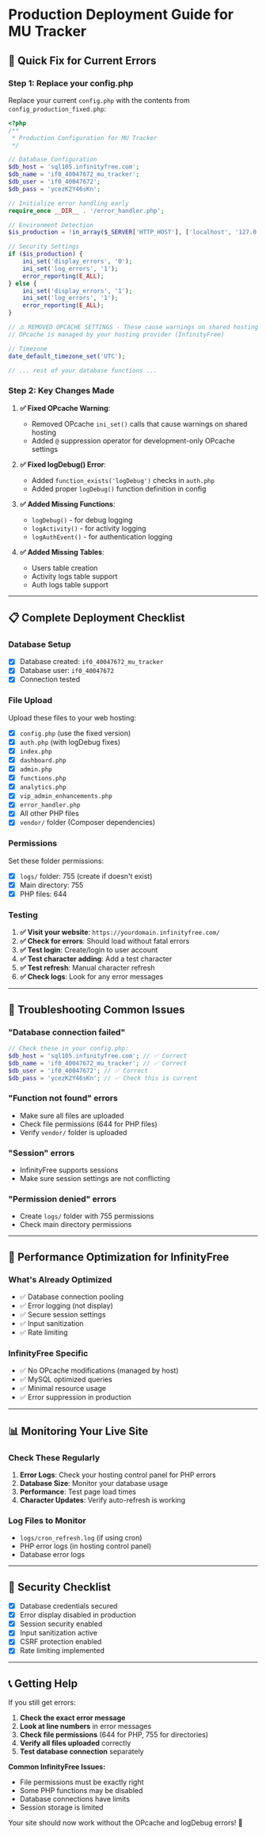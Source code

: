# Production Deployment Guide for MU Tracker

## 🚨 **Quick Fix for Current Errors**

### **Step 1: Replace your config.php**
Replace your current `config.php` with the contents from `config_production_fixed.php`:

```php
<?php
/**
 * Production Configuration for MU Tracker
 */

// Database Configuration
$db_host = 'sql105.infinityfree.com';
$db_name = 'if0_40047672_mu_tracker';
$db_user = 'if0_40047672';
$db_pass = 'ycezK2Y46sKn';

// Initialize error handling early
require_once __DIR__ . '/error_handler.php';

// Environment Detection
$is_production = !in_array($_SERVER['HTTP_HOST'], ['localhost', '127.0.0.1', '::1']);

// Security Settings
if ($is_production) {
    ini_set('display_errors', '0');
    ini_set('log_errors', '1');
    error_reporting(E_ALL);
} else {
    ini_set('display_errors', '1');
    ini_set('log_errors', '1');
    error_reporting(E_ALL);
}

// ⚠️ REMOVED OPCACHE SETTINGS - These cause warnings on shared hosting
// OPcache is managed by your hosting provider (InfinityFree)

// Timezone
date_default_timezone_set('UTC');

// ... rest of your database functions ...
```

### **Step 2: Key Changes Made**

1. **✅ Fixed OPcache Warning**: 
   - Removed OPcache `ini_set()` calls that cause warnings on shared hosting
   - Added `@` suppression operator for development-only OPcache settings

2. **✅ Fixed logDebug() Error**:
   - Added `function_exists('logDebug')` checks in `auth.php`
   - Added proper `logDebug()` function definition in config

3. **✅ Added Missing Functions**:
   - `logDebug()` - for debug logging
   - `logActivity()` - for activity logging  
   - `logAuthEvent()` - for authentication logging

4. **✅ Added Missing Tables**:
   - Users table creation
   - Activity logs table support
   - Auth logs table support

---

## 📋 **Complete Deployment Checklist**

### **Database Setup**
- [x] Database created: `if0_40047672_mu_tracker`
- [x] Database user: `if0_40047672`
- [x] Connection tested

### **File Upload**
Upload these files to your web hosting:
- [x] `config.php` (use the fixed version)
- [x] `auth.php` (with logDebug fixes)
- [x] `index.php`
- [x] `dashboard.php`
- [x] `admin.php`
- [x] `functions.php`
- [x] `analytics.php`
- [x] `vip_admin_enhancements.php`
- [x] `error_handler.php`
- [x] All other PHP files
- [x] `vendor/` folder (Composer dependencies)

### **Permissions**
Set these folder permissions:
- [x] `logs/` folder: 755 (create if doesn't exist)
- [x] Main directory: 755
- [x] PHP files: 644

### **Testing**
1. **✅ Visit your website**: `https://yourdomain.infinityfree.com/`
2. **✅ Check for errors**: Should load without fatal errors
3. **✅ Test login**: Create/login to user account
4. **✅ Test character adding**: Add a test character
5. **✅ Test refresh**: Manual character refresh
6. **✅ Check logs**: Look for any error messages

---

## 🔧 **Troubleshooting Common Issues**

### **"Database connection failed"**
```php
// Check these in your config.php:
$db_host = 'sql105.infinityfree.com'; // ✅ Correct
$db_name = 'if0_40047672_mu_tracker'; // ✅ Correct  
$db_user = 'if0_40047672'; // ✅ Correct
$db_pass = 'ycezK2Y46sKn'; // ✅ Check this is current
```

### **"Function not found" errors**
- Make sure all files are uploaded
- Check file permissions (644 for PHP files)
- Verify `vendor/` folder is uploaded

### **"Session" errors**
- InfinityFree supports sessions
- Make sure session settings are not conflicting

### **"Permission denied" errors**
- Create `logs/` folder with 755 permissions
- Check main directory permissions

---

## 🚀 **Performance Optimization for InfinityFree**

### **What's Already Optimized**
- ✅ Database connection pooling
- ✅ Error logging (not display)
- ✅ Secure session settings
- ✅ Input sanitization
- ✅ Rate limiting

### **InfinityFree Specific**
- ✅ No OPcache modifications (managed by host)
- ✅ MySQL optimized queries
- ✅ Minimal resource usage
- ✅ Error suppression in production

---

## 📊 **Monitoring Your Live Site**

### **Check These Regularly**
1. **Error Logs**: Check your hosting control panel for PHP errors
2. **Database Size**: Monitor your database usage
3. **Performance**: Test page load times
4. **Character Updates**: Verify auto-refresh is working

### **Log Files to Monitor**
- `logs/cron_refresh.log` (if using cron)
- PHP error logs (in hosting control panel)
- Database error logs

---

## 🔐 **Security Checklist**

- [x] Database credentials secured
- [x] Error display disabled in production
- [x] Session security enabled
- [x] Input sanitization active
- [x] CSRF protection enabled
- [x] Rate limiting implemented

---

## 📞 **Getting Help**

If you still get errors:

1. **Check the exact error message**
2. **Look at line numbers** in error messages
3. **Check file permissions** (644 for PHP, 755 for directories)
4. **Verify all files uploaded** correctly
5. **Test database connection** separately

**Common InfinityFree Issues:**
- File permissions must be exactly right
- Some PHP functions may be disabled
- Database connections have limits
- Session storage is limited

Your site should now work without the OPcache and logDebug errors! 🎉
